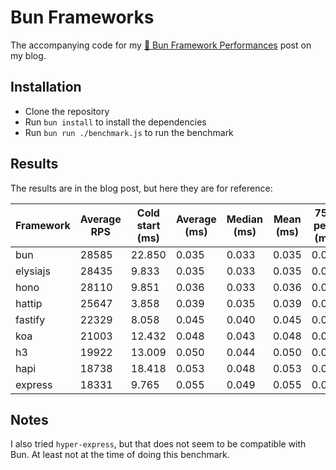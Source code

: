 # Bun Frameworks

The accompanying code for my [🧄 Bun Framework Performances](https://bobalazek.com/blog/0004-bun-frameworks) post on my blog.

## Installation

* Clone the repository
* Run `bun install` to install the dependencies
* Run `bun run ./benchmark.js` to run the benchmark

## Results

The results are in the blog post, but here they are for reference:

| Framework | Average RPS | Cold start (ms) | Average (ms) | Median (ms) | Mean (ms) | 75th perc. (ms) | 95th perc. (ms) | 99th perc. (ms) | Std. (ms) |
| --- | --- | --- | --- | --- | --- | --- | --- | --- | --- |
| bun | 28585 | 22.850 | 0.035 | 0.033 | 0.035 | 0.035 | 0.044 | 0.070 | 0.021 |
| elysiajs | 28435 | 9.833 | 0.035 | 0.033 | 0.035 | 0.035 | 0.045 | 0.076 | 0.024 |
| hono | 28110 | 9.851 | 0.036 | 0.033 | 0.036 | 0.036 | 0.043 | 0.069 | 0.025 |
| hattip | 25647 | 3.858 | 0.039 | 0.035 | 0.039 | 0.039 | 0.056 | 0.087 | 0.029 |
| fastify | 22329 | 8.058 | 0.045 | 0.040 | 0.045 | 0.044 | 0.058 | 0.094 | 0.044 |
| koa | 21003 | 12.432 | 0.048 | 0.043 | 0.048 | 0.046 | 0.060 | 0.093 | 0.044 |
| h3 | 19922 | 13.009 | 0.050 | 0.044 | 0.050 | 0.049 | 0.072 | 0.115 | 0.040 |
| hapi | 18738 | 18.418 | 0.053 | 0.048 | 0.053 | 0.052 | 0.067 | 0.106 | 0.051 |
| express | 18331 | 9.765 | 0.055 | 0.049 | 0.055 | 0.053 | 0.071 | 0.116 | 0.047 |

## Notes

I also tried `hyper-express`, but that does not seem to be compatible with Bun. At least not at the time of doing this benchmark.
